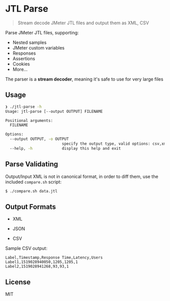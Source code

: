 # JTL Parse
> Stream decode JMeter JTL files and output them as XML, CSV

Parse JMeter JTL files, supporting:

- Nested samples
- JMeter custom variables
- Responses
- Assertions
- Cookies
- More...

The parser is a **stream decoder**, meaning it's safe to use for very large files

## Usage

```bash
❯ ./jtl-parse -h
Usage: jtl-parse [--output OUTPUT] FILENAME

Positional arguments:
  FILENAME

Options:
  --output OUTPUT, -o OUTPUT
                         specify the output type, valid options: csv,xml,json [default: json]
  --help, -h             display this help and exit
```

## Parse Validating

Output/Input XML is not in canonical format, in order to diff them,
use the included `compare.sh` script:

```bash
$ ./compare.sh data.jtl
```

## Output Formats

- XML

- JSON

- CSV

Sample CSV output:
```csv
Label,Timestamp,Response Time,Latency,Users
Label1,1519028940050,1205,1205,1
Label2,1519028941268,93,93,1
```

## License

MIT
